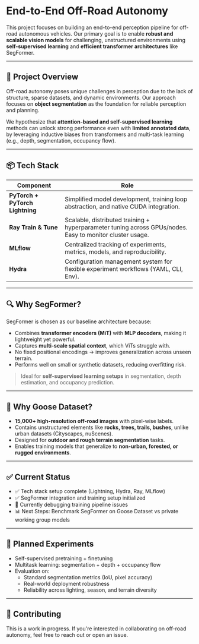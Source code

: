 # End-to-End Off-Road Autonomy

This project focuses on building an end-to-end perception pipeline for off-road autonomous vehicles. Our primary goal is to enable **robust and scalable vision models** for challenging, unstructured environments using **self-supervised learning** and **efficient transformer architectures** like SegFormer.

---

## 🚜 Project Overview

Off-road autonomy poses unique challenges in perception due to the lack of structure, sparse datasets, and dynamic environments. Our approach focuses on **object segmentation** as the foundation for reliable perception and planning.

We hypothesize that **attention-based and self-supervised learning** methods can unlock strong performance even with **limited annotated data**, by leveraging inductive biases from transformers and multi-task learning (e.g., depth, segmentation, occupancy flow).

---

## 📦 Tech Stack

| Component        | Role                                                                                      |
|------------------|-------------------------------------------------------------------------------------------|
| **PyTorch + PyTorch Lightning** | Simplified model development, training loop abstraction, and native CUDA integration. |
| **Ray Train & Tune**             | Scalable, distributed training + hyperparameter tuning across GPUs/nodes. Easy to monitor cluster usage. |
| **MLflow**                      | Centralized tracking of experiments, metrics, models, and reproducibility. |
| **Hydra**                        | Configuration management system for flexible experiment workflows (YAML, CLI, Env). |

---

## 🔍 Why SegFormer?

SegFormer is chosen as our baseline architecture because:

- Combines **transformer encoders (MiT)** with **MLP decoders**, making it lightweight yet powerful.
- Captures **multi-scale spatial context**, which ViTs struggle with.
- No fixed positional encodings → improves generalization across unseen terrain.
- Performs well on small or synthetic datasets, reducing overfitting risk.

> Ideal for **self-supervised learning setups** in segmentation, depth estimation, and occupancy prediction.

---

## 🦢 Why Goose Dataset?

- **15,000+ high-resolution off-road images** with pixel-wise labels.
- Contains unstructured elements like **rocks, trees, trails, bushes**, unlike urban datasets (Cityscapes, nuScenes).
- Designed for **outdoor and rough terrain segmentation** tasks.
- Enables training models that generalize to **non-urban, forested, or rugged environments**.

---

## ✅ Current Status

- ✅ Tech stack setup complete (Lightning, Hydra, Ray, MLflow)
- ✅ SegFormer integration and training setup initialized
- 🐞 Currently debugging training pipeline issues
- 📊 Next Steps: Benchmark SegFormer on Goose Dataset vs private working group models

---

## 🧪 Planned Experiments

- Self-supervised pretraining + finetuning
- Multitask learning: segmentation + depth + occupancy flow
- Evaluation on:
  - Standard segmentation metrics (IoU, pixel accuracy)
  - Real-world deployment robustness
  - Reliability across lighting, season, and terrain diversity


---

## 🤝 Contributing

This is a work in progress. If you're interested in collaborating on off-road autonomy, feel free to reach out or open an issue.

